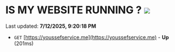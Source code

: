 # IS MY WEBSITE RUNNING ? [![](https://img.shields.io/static/v1?label=Sponsor&message=%E2%9D%A4&logo=GitHub&color=%23fe8e86)](https://github.com/sponsors/Youssef-Lehmam)

Last updated: **7/12/2025, 9:20:18 PM**

- `GET` [https://youssefservice.me](https://youssefservice.me) - **Up** (201ms)
